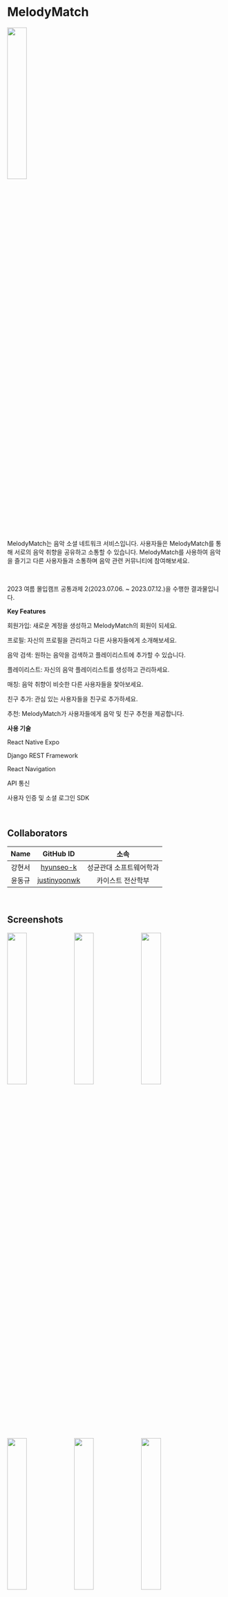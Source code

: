 # MelodyMatch
<img src = "https://github.com/hyunseo-k/MelodyMatch/assets/79782180/f8aeb9a5-dc3b-4bfe-82f0-5fd33876fb29" width="30%" height = "30%" >
<br>

MelodyMatch는 음악 소셜 네트워크 서비스입니다.
사용자들은 MelodyMatch를 통해 서로의 음악 취향을 공유하고 소통할 수 있습니다.
MelodyMatch를 사용하여 음악을 즐기고 다른 사용자들과 소통하며 음악 관련 커뮤니티에 참여해보세요.

<br>

2023 여름 몰입캠프 공통과제 2(2023.07.06. ~ 2023.07.12.)을 수행한 결과물입니다.

**Key Features**

회원가입: 새로운 계정을 생성하고 MelodyMatch의 회원이 되세요.

프로필: 자신의 프로필을 관리하고 다른 사용자들에게 소개해보세요.

음악 검색: 원하는 음악을 검색하고 플레이리스트에 추가할 수 있습니다.

플레이리스트: 자신의 음악 플레이리스트를 생성하고 관리하세요.

매칭: 음악 취향이 비슷한 다른 사용자들을 찾아보세요.

친구 추가: 관심 있는 사용자들을 친구로 추가하세요.

추천: MelodyMatch가 사용자들에게 음악 및 친구 추천을 제공합니다.


**사용 기술**

React Native Expo

Django REST Framework

React Navigation

API 통신

사용자 인증 및 소셜 로그인 SDK


<br>


## Collaborators

|  Name  |                    GitHub ID                    |          소속           |
| :----: | :---------------------------------------------: | :---------------------: |
| 강현서 |    [hyunseo-k](https://github.com/hyunseo-k)    | 성균관대 소프트웨어학과 |
| 윤동규 | [justinyoonwk](https://github.com/justinyoonwk) |    카이스트 전산학부    |

<br>

## Screenshots
<img src = "https://github.com/hyunseo-k/MelodyMatch/assets/79782180/08bec264-fe4f-4fd3-ad64-43a35b0ec4ff" width="30%" height = "30%" >
<img src = "https://github.com/hyunseo-k/MelodyMatch/assets/79782180/9de988b8-851a-44f1-a9b6-2803435ce956" width="30%" height = "30%" >
<img src = "https://github.com/hyunseo-k/MelodyMatch/assets/79782180/2ab7a68f-3e53-4af2-b361-e9f1ae0cde54" width="30%" height = "30%" >
<img src = "https://github.com/hyunseo-k/MelodyMatch/assets/79782180/34398df8-2b19-4444-a923-81178dea9b48" width="30%" height = "30%" >
<img src = "https://github.com/hyunseo-k/MelodyMatch/assets/79782180/35757ea4-ee33-431b-991e-cd8c991f0d4a" width="30%" height = "30%" >
<img src = "https://github.com/hyunseo-k/MelodyMatch/assets/79782180/05d31773-e243-403e-93a7-c7d675b8607c" width="30%" height = "30%" >
<img src = "https://github.com/hyunseo-k/MelodyMatch/assets/79782180/c7ac0bf6-487c-4d30-b93d-d247f0c5ab4b" width="30%" height = "30%" >

